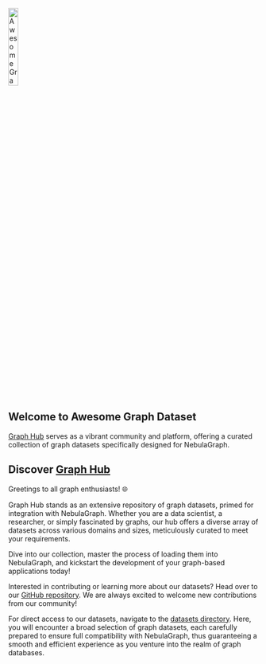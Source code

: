 <a href="https://graph-hub.siwei.io"><img src="https://github.com/wey-gu/awesome-graph-dataset/assets/1651790/2f7f5c79-ff36-4fb7-9a41-bd36932f7a32" alt="Awesome Graph Dataset Banner" width="20%"></a>

## Welcome to Awesome Graph Dataset

[Graph Hub](https://graph-hub.siwei.io) serves as a vibrant community and platform, offering a curated collection of graph datasets specifically designed for NebulaGraph.

## Discover [Graph Hub](https://graph-hub.siwei.io)

Greetings to all graph enthusiasts! 🌐

Graph Hub stands as an extensive repository of graph datasets, primed for integration with NebulaGraph. Whether you are a data scientist, a researcher, or simply fascinated by graphs, our hub offers a diverse array of datasets across various domains and sizes, meticulously curated to meet your requirements.

Dive into our collection, master the process of loading them into NebulaGraph, and kickstart the development of your graph-based applications today!

Interested in contributing or learning more about our datasets? Head over to our [GitHub repository](https://github.com/wey-gu/awesome-graph-dataset). We are always excited to welcome new contributions from our community!

For direct access to our datasets, navigate to the [datasets directory](datasets/index.md). Here, you will encounter a broad selection of graph datasets, each carefully prepared to ensure full compatibility with NebulaGraph, thus guaranteeing a smooth and efficient experience as you venture into the realm of graph databases.
